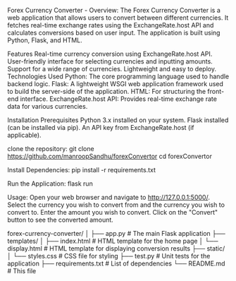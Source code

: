 Forex Currency Converter -
Overview: 
The Forex Currency Converter is a web application that allows users to convert between different currencies. It fetches real-time exchange rates using the ExchangeRate.host API and calculates conversions based on user input. The application is built using Python, Flask, and HTML.

Features
Real-time currency conversion using ExchangeRate.host API.
User-friendly interface for selecting currencies and inputting amounts.
Support for a wide range of currencies.
Lightweight and easy to deploy.
Technologies Used
Python: The core programming language used to handle backend logic.
Flask: A lightweight WSGI web application framework used to build the server-side of the application.
HTML: For structuring the front-end interface.
ExchangeRate.host API: Provides real-time exchange rate data for various currencies.


Installation
Prerequisites
Python 3.x installed on your system.
Flask installed (can be installed via pip).
An API key from ExchangeRate.host (if applicable).


clone the repository:
git clone https://github.com/manroopSandhu/forexConvertor
cd forexConvertor

Install Dependencies:
pip install -r requirements.txt

Run the Application:
flask run

Usage:
Open your web browser and navigate to http://127.0.0.1:5000/.
Select the currency you wish to convert from and the currency you wish to convert to.
Enter the amount you wish to convert.
Click on the "Convert" button to see the converted amount.

forex-currency-converter/
│
├── app.py               # The main Flask application
├── templates/
│   ├── index.html       # HTML template for the home page
│   └── display.html     # HTML template for displaying conversion results
├── static/
│   └── styles.css       # CSS file for styling
├── test.py              # Unit tests for the application
├── requirements.txt     # List of dependencies
└── README.md            # This file
